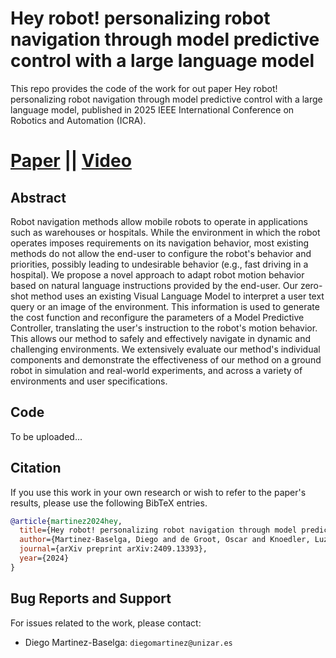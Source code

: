 # Hey robot! personalizing robot navigation through model predictive control with a large language model
This repo provides the code of the work for out paper Hey robot! personalizing robot navigation through model predictive control with a large language model, published in 2025 IEEE International Conference on Robotics and Automation (ICRA).
# [Paper](https://arxiv.org/pdf/2409.13393) || [Video](https://youtu.be/gB5UZBbDxUA)

## Abstract
Robot navigation methods allow mobile robots to operate in applications such as warehouses or hospitals. While the environment in which the robot operates imposes requirements on its navigation behavior, most existing methods do not allow the end-user to configure the robot's behavior and priorities, possibly leading to undesirable behavior (e.g., fast driving in a hospital). We propose a novel approach to adapt robot motion behavior based on natural language instructions provided by the end-user. Our zero-shot method uses an existing Visual Language Model to interpret a user text query or an image of the environment. This information is used to generate the cost function and reconfigure the parameters of a Model Predictive Controller, translating the user's instruction to the robot's motion behavior. This allows our method to safely and effectively navigate in dynamic and challenging environments. We extensively evaluate our method's individual components and demonstrate the effectiveness of our method on a ground robot in simulation and real-world experiments, and across a variety of environments and user specifications.
## Code
To be uploaded...

## Citation
If you use this work in your own research or wish to refer to the paper's results, please use the following BibTeX entries.
```bibtex
@article{martinez2024hey,
  title={Hey robot! personalizing robot navigation through model predictive control with a large language model},
  author={Martinez-Baselga, Diego and de Groot, Oscar and Knoedler, Luzia and Alonso-Mora, Javier and Riazuelo, Luis and Montano, Luis},
  journal={arXiv preprint arXiv:2409.13393},
  year={2024}
}
```
## Bug Reports and Support
For issues related to the work, please contact:
- Diego Martinez-Baselga: `diegomartinez@unizar.es`
